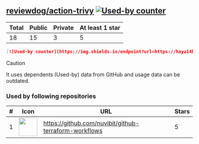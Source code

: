 





## [reviewdog/action-trivy](https://github.com/reviewdog/action-trivy) [![Used-by counter](https://img.shields.io/endpoint?url=https://haya14busa.github.io/github-used-by/data/reviewdog/action-trivy/shieldsio.json)](https://github.com/haya14busa/github-used-by/tree/main/repo/reviewdog/action-trivy)

| Total | Public | Private | At least 1 star
| ----- | ------ | ------- | ---------------
| 18 | 15 | 3 | 5 |

```md
[![Used-by counter](https://img.shields.io/endpoint?url=https://haya14busa.github.io/github-used-by/data/reviewdog/action-trivy/shieldsio.json)](https://github.com/haya14busa/github-used-by/tree/main/repo/reviewdog/action-trivy)
```

> [!CAUTION]
> It uses dependents (Used-by) data from GitHub and usage data can be outdated.

### Used by following repositories

| # | Icon | URL | Stars |
| -- | -- | -- | -- | 
|1|<img src="https://github.com/nuvibit.png" width=50 height=50>|https://github.com/nuvibit/github-terraform-workflows|5|
